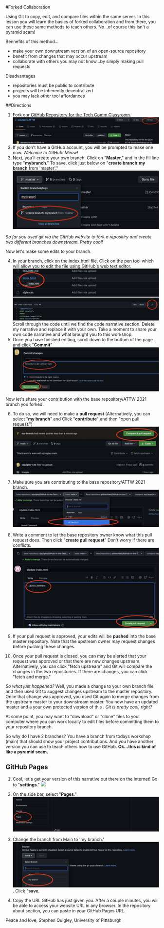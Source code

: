 #Forked Collaboration  

Using Git to copy, edit, and compare files within the same server. In this lesson you will learn the basics of forked collaboration and from there, you can use these same methods to teach others. No...of course this isn't a pyramid scam!

Bennefits of this method...

* make your own downstream version of an open-source repository
* benefit from changes that may occur upstream
* collaborate with others you may not know...by simply making pull requests

Disadvantages

* repositories must be public to contribute
* projects will be inherently decentralized
* you may lack other tool affordances




##Directions

1. Fork our [GitHub Repository for the Tech Comm Classroom]().
![](images/fork.png)
2. If you don't have a GitHub account, you will be prompted to make one now. *Welcome to GitHub! Meow!*
3. Next, you'll create your own branch. Click on "**Master**," and in the fill line type "**mybranch**." To save, click just below on "**create branch:my branch** from 'master'."
![](images/mybranch.png)

*So far you used git via the GitHub website to fork a repositiry and create two different branches downstream. Pretty cool!*

Now let's make some edits to your branch.

4. In your branch, click on the index.html file. Click on the pen tool which will allow you to edit the file using GitHub's web text editor. 
![](images/index.png)
![](images/edit.png)
Scroll through the code until we find the code narrative section. Delete my narrative and replace it with your own. Take a moment to share your own code narrative and what brought you to this workshop. 
5. Once you have finished editing, scroll down to the bottom of the page and click "**Commit**"
![](images/commit.png)

Now let's share your contribution with the base repository/ATTW 2021 branch you forked. 

6. To do so, we will need to make a **pull request** (Alternatively, you can select "**my branch**" and Click "**contribute**" and then "open pull request.")
![](images/pullrequest.png)

7. Make sure you are contributing to the base repository/ATTW 2021 branch. 
![](images/comparebranches.png)

8. Write a comment to let the base repository owner know what this pull request does. Then click "**create pull request**" Don't worry if there are conflicts.
![](images/compareandreq.png)

9. If your pull request is approved, your edits will be **pushed** into the base master repository. Note that the upstream owner may request changes before pushing these changes.

10. Once your pull request is closed, you can may be alerted that your request was approved or that there are new changes upstream. Alternatively, you can click "fetch upstream" and Git will compare the changes in the two repositories. If there are changes, you can click "fetch and merge."

*So what just happened?* Well, you made a change to your own branch file and then used Git to suggest changes upstream to the master repository. Once that change was approved, you used Git again to merge changes from the upstream master to your downstream master. You now have an updated master and a your own protected version of this . *Git is pretty cool, right?*

At some point, you may want to "download" or "clone" files to your computer where you can work locally to edit files before committing them to your repository branch. 

So why do I have 2 branches? You have a branch from todays workshop (main) that should show your project contributions. And you have another version you can use to teach others how to use GitHub. **Ok...this *is* kind of like a pyramid scam.**

## GitHub Pages

1. Cool, let's get your version of this narrative out there on the internet! Go to "**settings**."
![](settings/commit.png)
2. On the side bar, select "**Pages**."
![](images/pages.png)
3. Change the branch from Main to 'my branch.'
![](images/pages2.png). Click "**save**.

4. Copy the URL GitHub has just given you. After a couple minutes, you will be able to access your website URL in any browser. In the repository about section, you can paste in your GitHub Pages URL.



Peace and love, Stephen Quigley, University of Pittsburgh
